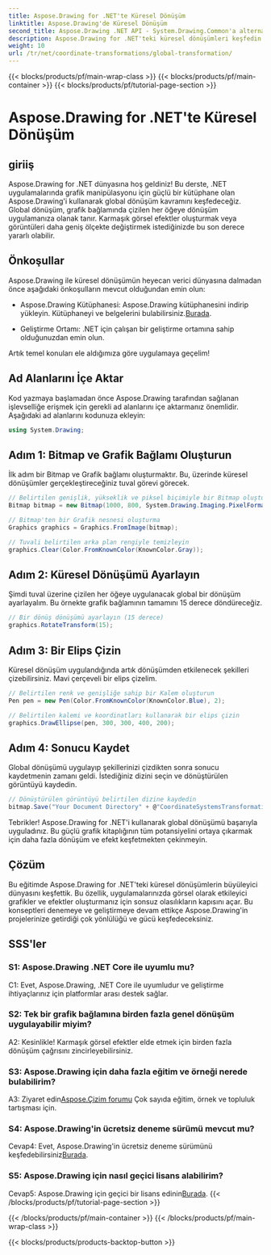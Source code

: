 ```yaml
---
title: Aspose.Drawing for .NET'te Küresel Dönüşüm
linktitle: Aspose.Drawing'de Küresel Dönüşüm
second_title: Aspose.Drawing .NET API - System.Drawing.Common'a alternatif
description: Aspose.Drawing for .NET'teki küresel dönüşümleri keşfedin ve kolaylıkla çarpıcı grafikler oluşturun. Sorunsuz bir deneyim için adım adım kılavuzumuzu izleyin.
weight: 10
url: /tr/net/coordinate-transformations/global-transformation/
---
```


{{< blocks/products/pf/main-wrap-class >}}
{{< blocks/products/pf/main-container >}}
{{< blocks/products/pf/tutorial-page-section >}}

# Aspose.Drawing for .NET'te Küresel Dönüşüm

## giriiş

Aspose.Drawing for .NET dünyasına hoş geldiniz! Bu derste, .NET uygulamalarında grafik manipülasyonu için güçlü bir kütüphane olan Aspose.Drawing'i kullanarak global dönüşüm kavramını keşfedeceğiz. Global dönüşüm, grafik bağlamında çizilen her öğeye dönüşüm uygulamanıza olanak tanır. Karmaşık görsel efektler oluşturmak veya görüntüleri daha geniş ölçekte değiştirmek istediğinizde bu son derece yararlı olabilir.

## Önkoşullar

Aspose.Drawing ile küresel dönüşümün heyecan verici dünyasına dalmadan önce aşağıdaki önkoşulların mevcut olduğundan emin olun:

-  Aspose.Drawing Kütüphanesi: Aspose.Drawing kütüphanesini indirip yükleyin. Kütüphaneyi ve belgelerini bulabilirsiniz.[Burada](https://reference.aspose.com/drawing/net/).

- Geliştirme Ortamı: .NET için çalışan bir geliştirme ortamına sahip olduğunuzdan emin olun.

Artık temel konuları ele aldığımıza göre uygulamaya geçelim!

## Ad Alanlarını İçe Aktar

Kod yazmaya başlamadan önce Aspose.Drawing tarafından sağlanan işlevselliğe erişmek için gerekli ad alanlarını içe aktarmanız önemlidir. Aşağıdaki ad alanlarını kodunuza ekleyin:

```csharp
using System.Drawing;
```

## Adım 1: Bitmap ve Grafik Bağlamı Oluşturun

İlk adım bir Bitmap ve Grafik bağlamı oluşturmaktır. Bu, üzerinde küresel dönüşümler gerçekleştireceğiniz tuval görevi görecek.

```csharp
// Belirtilen genişlik, yükseklik ve piksel biçimiyle bir Bitmap oluşturun
Bitmap bitmap = new Bitmap(1000, 800, System.Drawing.Imaging.PixelFormat.Format32bppPArgb);

// Bitmap'ten bir Grafik nesnesi oluşturma
Graphics graphics = Graphics.FromImage(bitmap);

// Tuvali belirtilen arka plan rengiyle temizleyin
graphics.Clear(Color.FromKnownColor(KnownColor.Gray));
```

## Adım 2: Küresel Dönüşümü Ayarlayın

Şimdi tuval üzerine çizilen her öğeye uygulanacak global bir dönüşüm ayarlayalım. Bu örnekte grafik bağlamının tamamını 15 derece döndüreceğiz.

```csharp
// Bir dönüş dönüşümü ayarlayın (15 derece)
graphics.RotateTransform(15);
```

## Adım 3: Bir Elips Çizin

Küresel dönüşüm uygulandığında artık dönüşümden etkilenecek şekilleri çizebilirsiniz. Mavi çerçeveli bir elips çizelim.

```csharp
// Belirtilen renk ve genişliğe sahip bir Kalem oluşturun
Pen pen = new Pen(Color.FromKnownColor(KnownColor.Blue), 2);

// Belirtilen kalemi ve koordinatları kullanarak bir elips çizin
graphics.DrawEllipse(pen, 300, 300, 400, 200);
```

## Adım 4: Sonucu Kaydet

Global dönüşümü uygulayıp şekillerinizi çizdikten sonra sonucu kaydetmenin zamanı geldi. İstediğiniz dizini seçin ve dönüştürülen görüntüyü kaydedin.

```csharp
// Dönüştürülen görüntüyü belirtilen dizine kaydedin
bitmap.Save("Your Document Directory" + @"CoordinateSystemsTransformations\GlobalTransformation_out.png");
```

Tebrikler! Aspose.Drawing for .NET'i kullanarak global dönüşümü başarıyla uyguladınız. Bu güçlü grafik kitaplığının tüm potansiyelini ortaya çıkarmak için daha fazla dönüşüm ve efekt keşfetmekten çekinmeyin.

## Çözüm

Bu eğitimde Aspose.Drawing for .NET'teki küresel dönüşümlerin büyüleyici dünyasını keşfettik. Bu özellik, uygulamalarınızda görsel olarak etkileyici grafikler ve efektler oluşturmanız için sonsuz olasılıkların kapısını açar. Bu konseptleri denemeye ve geliştirmeye devam ettikçe Aspose.Drawing'in projelerinize getirdiği çok yönlülüğü ve gücü keşfedeceksiniz.

## SSS'ler

### S1: Aspose.Drawing .NET Core ile uyumlu mu?

C1: Evet, Aspose.Drawing, .NET Core ile uyumludur ve geliştirme ihtiyaçlarınız için platformlar arası destek sağlar.

### S2: Tek bir grafik bağlamına birden fazla genel dönüşüm uygulayabilir miyim?

A2: Kesinlikle! Karmaşık görsel efektler elde etmek için birden fazla dönüşüm çağrısını zincirleyebilirsiniz.

### S3: Aspose.Drawing için daha fazla eğitim ve örneği nerede bulabilirim?

 A3: Ziyaret edin[Aspose.Çizim forumu](https://forum.aspose.com/c/diagram/17) Çok sayıda eğitim, örnek ve topluluk tartışması için.

### S4: Aspose.Drawing'in ücretsiz deneme sürümü mevcut mu?

Cevap4: Evet, Aspose.Drawing'in ücretsiz deneme sürümünü keşfedebilirsiniz[Burada](https://releases.aspose.com/).

### S5: Aspose.Drawing için nasıl geçici lisans alabilirim?

 Cevap5: Aspose.Drawing için geçici bir lisans edinin[Burada](https://purchase.aspose.com/temporary-license/).
{{< /blocks/products/pf/tutorial-page-section >}}

{{< /blocks/products/pf/main-container >}}
{{< /blocks/products/pf/main-wrap-class >}}

{{< blocks/products/products-backtop-button >}}
